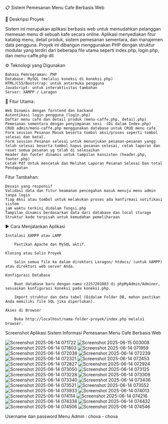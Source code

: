 📋 Sistem Pemesanan Menu Cafe Berbasis Web

📝 Deskripsi Proyek

Sistem ini merupakan aplikasi berbasis web untuk memudahkan pelanggan memesan menu di sebuah kafe secara online. Aplikasi menyediakan fitur katalog menu, detail produk, sistem pemesanan sementara, dan manajemen data pengguna. Proyek ini dibangun menggunakan PHP dengan struktur modular yang terdiri dari beberapa file utama seperti index.php, login.php, dan menu-caffe.php dll.

⚙️ Teknologi yang Digunakan

    Bahasa Pemrograman: PHP
    Database: MySQL (melalui koneksi di koneksi.php)
    HTML/CSS/Bootstrap: untuk antarmuka pengguna
    JavaScript: untuk interaktivitas tambahan 
    Server: XAMPP / Laragon

🌟 Fitur Utama:

    Web Dinamis dengan forntend dan backand
    Autentikasi login pengguna (login.php)
    Daftar menu cafe dan detail produk (menu-caffe.php, detail.php)
    Pemesanan sementara dengan penyimpanan sesi  (Di dalam Index.php)
    CRUD admin/menu-caffe.php menggunakan database untuk CRUD menu cafe
    Form session Pesanan Masuk beserta tombol aksi/proses seperti tombol selesai dan batal.
    Form session Pesanan selesai untuk menunjukan pesanan-pesanan yangg telah selesai beserta tombol hapus pesanan selesai, cetak laporan dan reset semua pesanan yg telah di selesaikan
    Header dan footer dinamis untuk tampilan konsisten (header.php, footer.php) 
    Cetak Pdf Untuk mencetak dan Melihat Laporan Pesanan Selesai Dan total Pendapatan

Fitur Tambahan:

    Desain yang responsif
    Validasi data dan fitur keamanan pencegahan masuk menuju menu admin tanpa login
    Tiap Aksi atau tombol untuk melakukan proses ada konfirmasi notifikasi sistem
    jam waktu terkini didalam fungsi.php 
    Tampilan dinamis berdasarkan data dari database dan local storage
    Struktur kode terpisah untuk kemudahan pemeliharaan 

▶️ Cara Menjalankan Aplikasi

    Instalasi XAMPP atau LAMP

        Pastikan Apache dan MySQL aktif.

    Kloning atau Salin Proyek

        Salin semua file ke dalam direktori Laragon/ htdocs/ (untuk XAMPP) atau direktori web server Anda.

    Konfigurasi Database

        Buat database baru dengan nama c2257201003 di phpMyAdmin/Adminer, sesuaikan konfigurasi koneksi pada koneksi.php.

        Import struktur dan data tabel (Didalam Folder DB, mohon pastikan Anda memiliki file SQL jika diperlukan).

    Akses di Browser

        Buka http://localhost/nama-folder-proyek/index.php melalui browser.


Screenshot Aplikasi Sistem Informasi Pemesanan Menu Cafe Berbasis Web

![Screenshot 2025-06-14 071722](https://github.com/user-attachments/assets/52c8f08c-677b-4245-a2c5-393ea7de7109)
![Screenshot 2025-06-15 003008](https://github.com/user-attachments/assets/4ed42d6f-2985-491b-a9d8-fd37d2942fc7)
![Screenshot 2025-06-14 071803](https://github.com/user-attachments/assets/de5b0f85-8f3f-4497-bec1-a6d0e8aae11d)
![Screenshot 2025-06-14 071959](https://github.com/user-attachments/assets/6480e11a-32b2-4d4d-959d-fe9f67ab3c63)
![Screenshot 2025-06-14 072038](https://github.com/user-attachments/assets/da61fb78-81a6-48d7-9a57-036b4e999aa1)
![Screenshot 2025-06-14 072239](https://github.com/user-attachments/assets/b7fa2005-b99c-45a5-9185-98dff3095957)
![Screenshot 2025-06-14 072321](https://github.com/user-attachments/assets/94584612-6c49-428a-b7b8-3d0d6d9b7888)
![Screenshot 2025-06-14 072453](https://github.com/user-attachments/assets/93c94c4d-39c6-4e3d-b4c8-aa42107e5516)
![Screenshot 2025-06-14 072827](https://github.com/user-attachments/assets/4cb914d1-b0b6-4dcd-a907-549442086699)
![Screenshot 2025-06-14 072924](https://github.com/user-attachments/assets/16daed35-5fd1-4a93-b1ca-a0ee0ccbc78e)
![Screenshot 2025-06-14 073050](https://github.com/user-attachments/assets/1e69a06d-53cb-4a6e-8af3-cd2779e17922)
![Screenshot 2025-06-14 073125](https://github.com/user-attachments/assets/0d5f3baf-8bf3-4f4b-b41b-dd15dbfb6514)
![Screenshot 2025-06-14 073228](https://github.com/user-attachments/assets/66dc77bb-2007-438c-8c44-e848cea15459)
![Screenshot 2025-06-14 073309](https://github.com/user-attachments/assets/0a5190db-63c3-495a-a631-0a21b07bbeef)
![Screenshot 2025-06-14 073340](https://github.com/user-attachments/assets/630719b7-b4f3-4204-b4f8-c8c3c118c456)
![Screenshot 2025-06-14 073436](https://github.com/user-attachments/assets/60c92e12-a71b-4e8f-b2b6-9432579cc9fc)
![Screenshot 2025-06-14 073521](https://github.com/user-attachments/assets/74f35143-d101-4500-9de5-a6b3b710afb9)
![Screenshot 2025-06-14 073552](https://github.com/user-attachments/assets/8af228c2-36f3-4bf7-8a7a-6d1ff3819798)
![Screenshot 2025-06-14 073933](https://github.com/user-attachments/assets/05a68d1e-692e-4cdc-a7ce-9e2772e77f4e)
![Screenshot 2025-06-14 074013](https://github.com/user-attachments/assets/41ceb380-5ee8-4d26-97c9-eff9c59eaae6)
![Screenshot 2025-06-14 074114](https://github.com/user-attachments/assets/0e9722d6-626c-4dcb-b9a0-0472fe8e56ba)
![Screenshot 2025-06-14 074216](https://github.com/user-attachments/assets/ffa78d5a-79a5-438a-9fab-b44b464ff95e)
![Screenshot 2025-06-14 074338](https://github.com/user-attachments/assets/17bfe0a8-4106-4ad4-891e-b474a7e0b940)
![Screenshot 2025-06-14 074432](https://github.com/user-attachments/assets/fb053abf-514e-4986-86b0-20a8309a47ab)
![Screenshot 2025-06-14 074506](https://github.com/user-attachments/assets/809a4090-4ffe-4d8a-bb5a-ae6174cf0d61)
![Screenshot 2025-06-14 074546](https://github.com/user-attachments/assets/7ea1a487-c6d5-4bd4-83c7-202d838da026)





Username dan password  Menu Admin : chova - chova




















